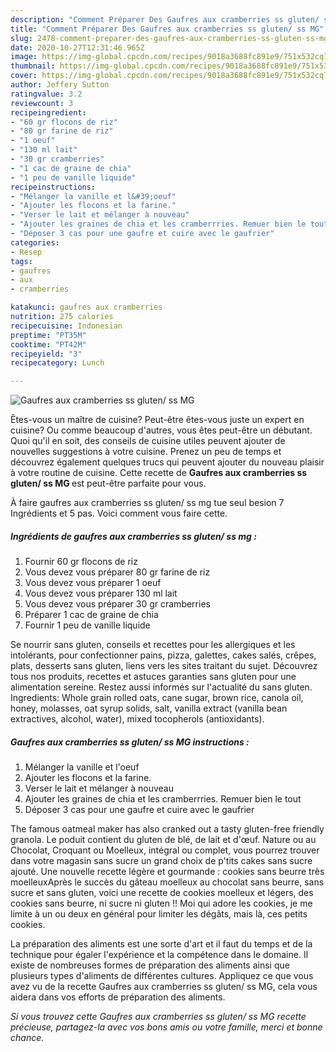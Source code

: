 ```yaml
---
description: "Comment Préparer Des Gaufres aux cramberries ss gluten/ ss MG"
title: "Comment Préparer Des Gaufres aux cramberries ss gluten/ ss MG"
slug: 2478-comment-preparer-des-gaufres-aux-cramberries-ss-gluten-ss-mg
date: 2020-10-27T12:31:46.965Z
image: https://img-global.cpcdn.com/recipes/9018a3688fc891e9/751x532cq70/gaufres-aux-cramberries-ss-gluten-ss-mg-photo-principale-de-la-recette.jpg
thumbnail: https://img-global.cpcdn.com/recipes/9018a3688fc891e9/751x532cq70/gaufres-aux-cramberries-ss-gluten-ss-mg-photo-principale-de-la-recette.jpg
cover: https://img-global.cpcdn.com/recipes/9018a3688fc891e9/751x532cq70/gaufres-aux-cramberries-ss-gluten-ss-mg-photo-principale-de-la-recette.jpg
author: Jeffery Sutton
ratingvalue: 3.2
reviewcount: 3
recipeingredient:
- "60 gr flocons de riz"
- "80 gr farine de riz"
- "1 oeuf"
- "130 ml lait"
- "30 gr cramberries"
- "1 cac de graine de chia"
- "1 peu de vanille liquide"
recipeinstructions:
- "Mélanger la vanille et l&#39;oeuf"
- "Ajouter les flocons et la farine."
- "Verser le lait et mélanger à nouveau"
- "Ajouter les graines de chia et les cramberrries. Remuer bien le tout"
- "Déposer 3 cas pour une gaufre et cuire avec le gaufrier"
categories:
- Resep
tags:
- gaufres
- aux
- cramberries

katakunci: gaufres aux cramberries 
nutrition: 275 calories
recipecuisine: Indonesian
preptime: "PT35M"
cooktime: "PT42M"
recipeyield: "3"
recipecategory: Lunch

---
```



![Gaufres aux cramberries ss gluten/ ss MG](https://img-global.cpcdn.com/recipes/9018a3688fc891e9/751x532cq70/gaufres-aux-cramberries-ss-gluten-ss-mg-photo-principale-de-la-recette.jpg)

Êtes-vous un maître de cuisine? Peut-être êtes-vous juste un expert en cuisine? Ou comme beaucoup d'autres, vous êtes peut-être un débutant. Quoi qu'il en soit, des conseils de cuisine utiles peuvent ajouter de nouvelles suggestions à votre cuisine. Prenez un peu de temps et découvrez également quelques trucs qui peuvent ajouter du nouveau plaisir à votre routine de cuisine. Cette recette de <strong> Gaufres aux cramberries ss gluten/ ss MG </strong> est peut-être parfaite pour vous.

<!--inarticleads1-->

À faire gaufres aux cramberries ss gluten/ ss mg tue seul besion 7 Ingrédients et 5 pas. Voici comment vous faire cette.

##### Ingrédients de gaufres aux cramberries ss gluten/ ss mg :

1. Fournir 60 gr flocons de riz
1. Vous devez vous préparer 80 gr farine de riz
1. Vous devez vous préparer 1 oeuf
1. Vous devez vous préparer 130 ml lait
1. Vous devez vous préparer 30 gr cramberries
1. Préparer 1 cac de graine de chia
1. Fournir 1 peu de vanille liquide


Se nourrir sans gluten, conseils et recettes pour les allergiques et les intolérants, pour confectionner pains, pizza, galettes, cakes salés, crêpes, plats, desserts sans gluten, liens vers les sites traitant du sujet. Découvrez tous nos produits, recettes et astuces garanties sans gluten pour une alimentation sereine. Restez aussi informés sur l&#39;actualité du sans gluten. Ingredients: Whole grain rolled oats, cane sugar, brown rice, canola oil, honey, molasses, oat syrup solids, salt, vanilla extract (vanilla bean extractives, alcohol, water), mixed tocopherols (antioxidants). 

<!--inarticleads2-->

##### Gaufres aux cramberries ss gluten/ ss MG instructions :

1. Mélanger la vanille et l&#39;oeuf
1. Ajouter les flocons et la farine.
1. Verser le lait et mélanger à nouveau
1. Ajouter les graines de chia et les cramberrries. Remuer bien le tout
1. Déposer 3 cas pour une gaufre et cuire avec le gaufrier


The famous oatmeal maker has also cranked out a tasty gluten-free friendly granola. Le poduit contient du gluten de blé, de lait et d&#39;œuf. Nature ou au Chocolat, Croquant ou Moelleux, intégral ou complet, vous pourrez trouver dans votre magasin sans sucre un grand choix de p&#39;tits cakes sans sucre ajouté. Une nouvelle recette légère et gourmande : cookies sans beurre très moelleuxAprès le succès du gâteau moelleux au chocolat sans beurre, sans sucre et sans gluten, voici une recette de cookies moelleux et légers, des cookies sans beurre, ni sucre ni gluten !! Moi qui adore les cookies, je me limite à un ou deux en général pour limiter les dégâts, mais là, ces petits cookies. 

<!--inarticleads1-->

<p>
La préparation des aliments est une sorte d'art et il faut du temps et de la technique pour égaler l'expérience et la compétence dans le domaine. Il existe de nombreuses formes de préparation des aliments ainsi que plusieurs types d'aliments de différentes cultures. Appliquez ce que vous avez vu de la recette Gaufres aux cramberries ss gluten/ ss MG, cela vous aidera dans vos efforts de préparation des aliments.
</p>

<p>
<i>Si vous trouvez cette Gaufres aux cramberries ss gluten/ ss MG recette précieuse, partagez-la avec vos bons amis ou votre famille, merci et bonne chance.</i>
</p>
